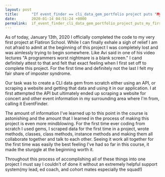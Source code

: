 ```yaml
---
layout: post
title:      "If event_finder == cli_data_gem_portfolio project puts "My first project!"
date:       2020-01-14 04:51:24 +0000
permalink:  if_event_finder_cli_data_gem_portfolio_project_puts_my_first_project
---
```





As of today, January 13th, 2020 I officially completed the code to my very first project at Flatiron School. While I can finally exhale a sigh of relief I am not afraid to admit at the beginning of this project I was completely lost and was aimlessly trying to begin somewhere. Like Avi said in one of his video lectures "A programmers worst nightmare is a blank screen." I cand definitely attest to that and felt that exact feeling when I first set off to complete this project. For the first time and definitely not the last I felt my fair share of imposter syndrome. 

Our task was to create a CLI data gem from scratch either using an API, or scraping a website and getting that data and using it in our application. I at first attempted the API but ultimately ended up scraping a website for concert and other event information in my surrounding area where I'm from, calling it EventFinder.

The amount of information I've learned up to this point in the course is astonishing and the amount that I learned in the process of making this project is even more mindblowing. For the first time ever coding from scratch I used gems, I scraped data for the first time in a project, wrote methods, classes, class methods, instance methods and making them all collaborate together and talk to each other. Seeing it work all together for the first time was easily the best feeling I've had so far in this course, it made the sturggle at the beginning worth it. 

Throughout this process of accomplishing all of these things into one project I must say I couldn't of done it without an extremely helpful support system(my lead, ed coach, and cohort mates especially the squad!)  



